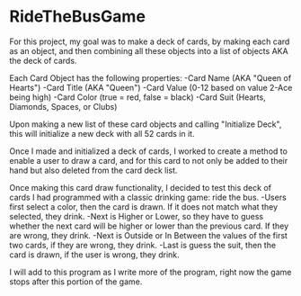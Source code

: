 # RideTheBusGame

For this project, my goal was to make a deck of cards, by making each card as an object, and then combining all these objects into a list of objects AKA the deck of cards.

Each Card Object has the following properties:
-Card Name (AKA "Queen of Hearts")
-Card Title (AKA "Queen")
-Card Value (0-12 based on value 2-Ace being high)
-Card Color (true = red, false = black)
-Card Suit (Hearts, Diamonds, Spaces, or Clubs)

Upon making a new list of these card objects and calling "Initialize Deck", this will initialize a new deck with all 52 cards in it. 

Once I made and initialized a deck of cards, I worked to create a method to enable a user to draw a card, and for this card to not only be added to their hand but also
deleted from the card deck list.

Once making this card draw functionality, I decided to test this deck of cards I had programmed with a classic drinking game: ride the bus.
-Users first select a color, then the card is drawn. If it does not match what they selected, they drink.
-Next is Higher or Lower, so they have to guess whether the next card will be higher or lower than the previous card. If they are wrong, they drink.
-Next is Outside or In Between the values of the first two cards, if they are wrong, they drink.
-Last is guess the suit, then the card is drawn, if the user is wrong, they drink.

I will add to this program as I write more of the program, right now the game stops after this portion of the game. 
